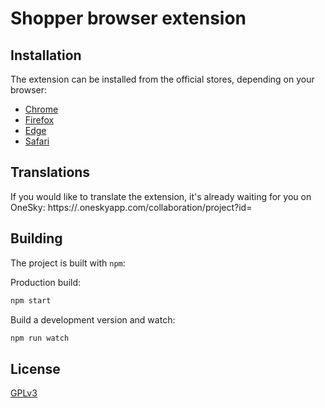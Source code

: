 # Shopper browser extension

## Installation

The extension can be installed from the official stores, depending on your browser:

- [Chrome](https://chrome.google.com/webstore/detail/)
- [Firefox](https://addons.mozilla.org/firefox/addon/)
- [Edge](https://microsoftedge.microsoft.com/addons/detail/)
- [Safari](https://apps.apple.com/app/)

## Translations

If you would like to translate the extension, it's already waiting for you on OneSky: https://.oneskyapp.com/collaboration/project?id=

## Building

The project is built with `npm`:

Production build:
```sh
npm start
```

Build a development version and watch:
```sh
npm run watch
```

## License

[GPLv3](https://github.com/synchrone/shopper/blob/master/LICENSE)
